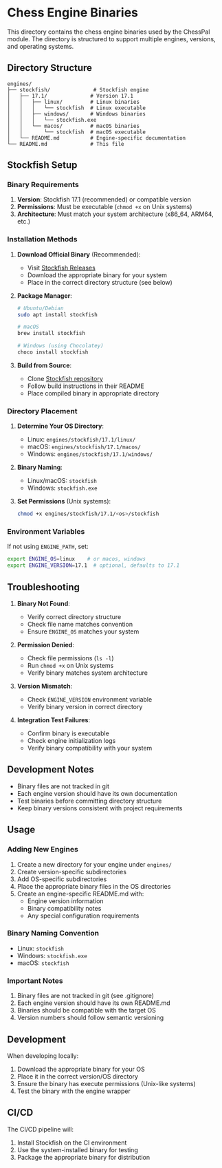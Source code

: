 # Chess Engine Binaries

This directory contains the chess engine binaries used by the ChessPal module. The directory is structured to support multiple engines, versions, and operating systems.

## Directory Structure

```
engines/
├── stockfish/              # Stockfish engine
│   ├── 17.1/              # Version 17.1
│   │   ├── linux/         # Linux binaries
│   │   │   └── stockfish  # Linux executable
│   │   ├── windows/       # Windows binaries
│   │   │   └── stockfish.exe
│   │   └── macos/         # macOS binaries
│   │       └── stockfish  # macOS executable
│   └── README.md          # Engine-specific documentation
└── README.md              # This file
```

## Stockfish Setup

### Binary Requirements

1. **Version**: Stockfish 17.1 (recommended) or compatible version
2. **Permissions**: Must be executable (`chmod +x` on Unix systems)
3. **Architecture**: Must match your system architecture (x86_64, ARM64, etc.)

### Installation Methods

1. **Download Official Binary** (Recommended):
   - Visit [Stockfish Releases](https://github.com/official-stockfish/Stockfish/releases)
   - Download the appropriate binary for your system
   - Place in the correct directory structure (see below)

2. **Package Manager**:
   ```bash
   # Ubuntu/Debian
   sudo apt install stockfish

   # macOS
   brew install stockfish

   # Windows (using Chocolatey)
   choco install stockfish
   ```

3. **Build from Source**:
   - Clone [Stockfish repository](https://github.com/official-stockfish/Stockfish)
   - Follow build instructions in their README
   - Place compiled binary in appropriate directory

### Directory Placement

1. **Determine Your OS Directory**:
   - Linux: `engines/stockfish/17.1/linux/`
   - macOS: `engines/stockfish/17.1/macos/`
   - Windows: `engines/stockfish/17.1/windows/`

2. **Binary Naming**:
   - Linux/macOS: `stockfish`
   - Windows: `stockfish.exe`

3. **Set Permissions** (Unix systems):
   ```bash
   chmod +x engines/stockfish/17.1/<os>/stockfish
   ```

### Environment Variables

If not using `ENGINE_PATH`, set:
```bash
export ENGINE_OS=linux    # or macos, windows
export ENGINE_VERSION=17.1  # optional, defaults to 17.1
```

## Troubleshooting

1. **Binary Not Found**:
   - Verify correct directory structure
   - Check file name matches convention
   - Ensure `ENGINE_OS` matches your system

2. **Permission Denied**:
   - Check file permissions (`ls -l`)
   - Run `chmod +x` on Unix systems
   - Verify binary matches system architecture

3. **Version Mismatch**:
   - Check `ENGINE_VERSION` environment variable
   - Verify binary version in correct directory

4. **Integration Test Failures**:
   - Confirm binary is executable
   - Check engine initialization logs
   - Verify binary compatibility with your system

## Development Notes

- Binary files are not tracked in git
- Each engine version should have its own documentation
- Test binaries before committing directory structure
- Keep binary versions consistent with project requirements

## Usage

### Adding New Engines

1. Create a new directory for your engine under `engines/`
2. Create version-specific subdirectories
3. Add OS-specific subdirectories
4. Place the appropriate binary files in the OS directories
5. Create an engine-specific README.md with:
   - Engine version information
   - Binary compatibility notes
   - Any special configuration requirements

### Binary Naming Convention

- Linux: `stockfish`
- Windows: `stockfish.exe`
- macOS: `stockfish`

### Important Notes

1. Binary files are not tracked in git (see .gitignore)
2. Each engine version should have its own README.md
3. Binaries should be compatible with the target OS
4. Version numbers should follow semantic versioning

## Development

When developing locally:
1. Download the appropriate binary for your OS
2. Place it in the correct version/OS directory
3. Ensure the binary has execute permissions (Unix-like systems)
4. Test the binary with the engine wrapper

## CI/CD

The CI/CD pipeline will:
1. Install Stockfish on the CI environment
2. Use the system-installed binary for testing
3. Package the appropriate binary for distribution
